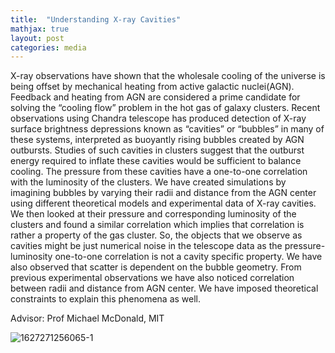 ```yaml
---
title:  "Understanding X-ray Cavities"
mathjax: true
layout: post
categories: media
---
```

X-ray observations have shown that the wholesale cooling of the universe is
being offset by mechanical heating from active galactic nuclei(AGN).
Feedback and heating from AGN are considered a prime candidate for solving
the “cooling flow” problem in the hot gas of galaxy clusters. Recent
observations using Chandra telescope has produced detection of X-ray surface
brightness depressions known as “cavities” or “bubbles” in many of these
systems, interpreted as buoyantly rising bubbles created by AGN outbursts.
Studies of such cavities in clusters suggest that the outburst energy required to
inflate these cavities would be sufficient to balance cooling. The pressure from
these cavities have a one-to-one correlation with the luminosity of the clusters.
We have created simulations by imagining bubbles by varying their radii and
distance from the AGN center using different theoretical models and
experimental data of X-ray cavities. We then looked at their pressure and
corresponding luminosity of the clusters and found a similar correlation which
implies that correlation is rather a property of the gas cluster. So, the objects
that we observe as cavities might be just numerical noise in the telescope data
as the pressure-luminosity one-to-one correlation is not a cavity specific
property. We have also observed that scatter is dependent on the bubble
geometry. From previous experimental observations we have also noticed
correlation between radii and distance from AGN center. We have imposed
theoretical constraints to explain this phenomena as well.



Advisor: Prof Michael McDonald, MIT



![1627271256065-1](https://user-images.githubusercontent.com/97810883/207509408-dadcc3a6-249a-4bfb-9aaa-f4839a66eda1.jpg)
